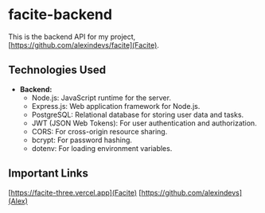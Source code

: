 # facite-backend

This is the backend API for my project, [https://github.com/alexindevs/facite](Facite). 

## Technologies Used

- **Backend:**
  - Node.js: JavaScript runtime for the server.
  - Express.js: Web application framework for Node.js.
  - PostgreSQL: Relational database for storing user data and tasks.
  - JWT (JSON Web Tokens): For user authentication and authorization.
  - CORS: For cross-origin resource sharing.
  - bcrypt: For password hashing.
  - dotenv: For loading environment variables.

## Important Links

[https://facite-three.vercel.app](Facite)
[https://github.com/alexindevs](Alex)

